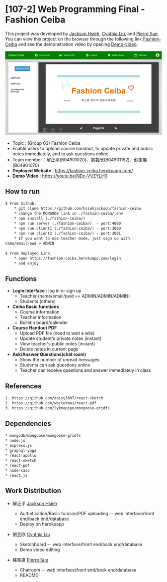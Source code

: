 # [107-2] Web Programming Final - Fashion Ceiba
This project was developed by [Jackson Hsieh](https://github.com/hsiehjackson), [Cynthia Liu](https://github.com/CynthiaYLiu), and [Pierre Sue](https://github.com/PierreSue). You can view this project on the browser through the following link [Fashion-Ceiba](https://fashion-ceiba.herokuapp.com/) and see the demonstration video by opening [Demo-video](https://youtu.be/NDc-VVZYLH0).

![image](https://github.com/CynthiaYLiu/Fashion-Ceiba/blob/master/img/68747470733a2f2f692e696d6775722e636f6d2f733341593361752e6a7067.jpeg)

* Topic : (Group 03) Fashion Ceiba
* Enable users to upload course handout, to update private and public notes immediately, and to ask questions online.
* Team member：解正平(B04901020)、劉芸欣(B04901152)、蘇峯廣(B04901070)
* **Deployed Website** : https://fashion-ceiba.herokuapp.com/
* **Demo Video** : https://youtu.be/NDc-VVZYLH0

## How to run
```
$ From Github:
    * git clone https://github.com/hsiehjackson/fashion-ceiba
    * change the MONGODB link in ./fashion-ceiba/.env
    * npm install (./fashion-ceiba/)
    * npm run server (./fashion-ceiba/)  - port:4000
    * npm run client1 (./fashion-ceiba/) - port:3000
    * npm run client2 (./fashion-ceiba/) - port:3001
    * If you want to use teacher mode, just sign up with name/email/pwd = ADMIN

$ From Deployed Link:
    * open https://fashion-ceiba.herokuapp.com/login
    * and enjoy
```

## Functions
* **Login Interface** : log in or sign up
    * Teacher (name/email/pwd == ADMIN/ADMIN/ADMIN)
    * Students (others)
* **Ceiba Basic functions**
    * Course information
    * Teacher information
    * Bulletin board/calender
* **Course Handout PDF**
    * Upload PDF file (need to wait a wile)
    * Update student's private notes (instant)
    * View teacher's public notes (instant)
    * Delete notes in current page
* **Ask/Answer Questions(chat room)**
    * Show the number of unread messages
    * Students can ask questions online
    * Teacher can receive questions and answer immediately in class

## References
```
1. https://github.com/daisy3607/react-sketch
2. https://github.com/wojtekmaj/react-pdf
3. https://github.com/lykmapipo/mongoose-gridfs
```

## Dependencies
```
* mongodb/mongoose/mongoose-gridfs
* node.js
* express.js
* graphql-yoga
* react-apollo
* react-sketch
* react-pdf
* node-sass
* react.js
```

## Work Distribution

* 解正平 [Jackson Hsieh](https://github.com/hsiehjackson)
    * Authetication/Basic funcion/PDF uploading  -- web interface/front end/back end/database
    * Deploy on herokuapp

* 劉芸欣 [Cynthia Liu](https://github.com/CynthiaYLiu)
    * Sketchboard -- web interface/front end/back end/database
    * Demo video editing

* 蘇峯廣 [Pierre Sue](https://github.com/PierreSu)
    * Chatroom -- web interface/front end/back end/database
    * README

